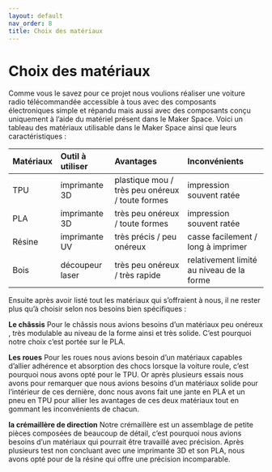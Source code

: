 ```yaml
---
layout: default
nav_order: 8
title: Choix des matériaux 
---
```


# Choix des matériaux 

Comme vous le savez pour ce projet nous voulions réaliser une voiture radio télécommandée accessible à tous avec des composants électroniques simple et répandu mais aussi avec des composants conçu uniquement à l’aide du matériel présent dans le Maker Space. 
Voici un tableau des matériaux utilisable dans le Maker Space ainsi que leurs caractéristiques : 

| Matériaux | Outil à utiliser | Avantages | Inconvénients |  
|:---    |:---    |:---   |:---    |
| TPU | imprimante 3D | plastique mou / très peu onéreux / toute formes | impression souvent ratée |  
|  PLA | imprimante 3D | très peu onéreux / toute formes | impression souvent ratée |  
| Résine | imprimante UV | très précis / peu onéreux | casse facilement / long à imprimer |  
| Bois | découpeur laser | très peu onéreux / très rapide | relativement limité au niveau de la forme | 




Ensuite après avoir listé tout les matériaux qui s’offraient à nous, il ne rester plus qu’à choisir selon nos besoins bien spécifiques : 

**Le châssis** 
Pour le châssis nous avions besoins d’un matériaux peu onéreux , très modulable au niveau de la forme ainsi et très solide. C’est pourquoi notre choix c’est portée sur le PLA. 

**Les roues** 
Pour les roues nous avions besoin d’un matériaux capables d’allier adhérence et absorption des chocs lorsque la voiture roule, c’est pourquoi nous avons opté pour le TPU. Or après plusieurs essais nous avons pour remarquer que nous avions besoins d’un matériaux solide pour l’intérieur de ces dernière, donc nous avons fait une jante en PLA et un pneu en TPU pour allier les avantages de ces deux matériaux tout en gommant les inconvénients de chacun. 

**la crémaillère de direction** 
Notre crémaillère est un assemblage de petite pièces composées de beaucoup de détail, c’est pourquoi nous avions besoins d’un matériaux qui pourrait être travaillé avec précision. Après plusieurs test non concluant avec une imprimante 3D et son PLA, nous avons opté pour de la résine qui offre une précision incomparable. 

